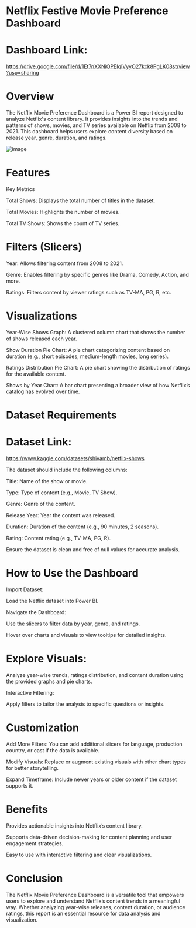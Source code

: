 
# Netflix Festive Movie Preference Dashboard


# Dashboard Link:
https://drive.google.com/file/d/1Et7nXXNiOPEIqIVyyO27kck8PgLK08st/view?usp=sharing

# Overview

The Netflix Movie Preference Dashboard is a Power BI report designed to analyze Netflix's content library. It provides insights into the trends and patterns of shows, movies, and TV series available on Netflix from 2008 to 2021. This dashboard helps users explore content diversity based on release year, genre, duration, and ratings.

![image](https://github.com/user-attachments/assets/3adbb93b-9b30-42ec-883f-7693f8553406)


# Features

Key Metrics

Total Shows: Displays the total number of titles in the dataset.

Total Movies: Highlights the number of movies.

Total TV Shows: Shows the count of TV series.

# Filters (Slicers)

Year: Allows filtering content from 2008 to 2021.

Genre: Enables filtering by specific genres like Drama, Comedy, Action, and more.

Ratings: Filters content by viewer ratings such as TV-MA, PG, R, etc.

# Visualizations

Year-Wise Shows Graph: A clustered column chart that shows the number of shows released each year.

Show Duration Pie Chart: A pie chart categorizing content based on duration (e.g., short episodes, medium-length movies, long series).

Ratings Distribution Pie Chart: A pie chart showing the distribution of ratings for the available content.

Shows by Year Chart: A bar chart presenting a broader view of how Netflix’s catalog has evolved over time.

# Dataset Requirements

# Dataset Link:
https://www.kaggle.com/datasets/shivamb/netflix-shows

The dataset should include the following columns:

Title: Name of the show or movie.

Type: Type of content (e.g., Movie, TV Show).

Genre: Genre of the content.

Release Year: Year the content was released.

Duration: Duration of the content (e.g., 90 minutes, 2 seasons).

Rating: Content rating (e.g., TV-MA, PG, R).

Ensure the dataset is clean and free of null values for accurate analysis.

# How to Use the Dashboard



Import Dataset:

Load the Netflix dataset into Power BI.

Navigate the Dashboard:

Use the slicers to filter data by year, genre, and ratings.

Hover over charts and visuals to view tooltips for detailed insights.

# Explore Visuals:

Analyze year-wise trends, ratings distribution, and content duration using the provided graphs and pie charts.

Interactive Filtering:

Apply filters to tailor the analysis to specific questions or insights.

# Customization

Add More Filters: You can add additional slicers for language, production country, or cast if the data is available.

Modify Visuals: Replace or augment existing visuals with other chart types for better storytelling.

Expand Timeframe: Include newer years or older content if the dataset supports it.

# Benefits

Provides actionable insights into Netflix’s content library.

Supports data-driven decision-making for content planning and user engagement strategies.

Easy to use with interactive filtering and clear visualizations.

# Conclusion

The Netflix Movie Preference Dashboard is a versatile tool that empowers users to explore and understand Netflix’s content trends in a meaningful way. Whether analyzing year-wise releases, content duration, or audience ratings, this report is an essential resource for data analysis and visualization.

